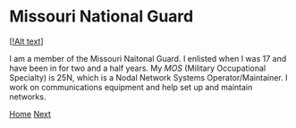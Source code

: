 # Missouri National Guard
[[!Alt text](https://www.google.com/imgres?imgurl=https%3A%2F%2Fstatecms.nationalguard.com%2Fstate_logos%2Farng_MO_rgb_color.svg&imgrefurl=https%3A%2F%2Fwww.nationalguard.com%2Fselect-your-state%2FMO&tbnid=dOJeKPt3TNucZM&vet=12ahUKEwiMkMCYjtD2AhUw5IUKHSsMC4wQMygDegUIARDhAQ..i&docid=vgePT6poH5SFtM&w=750&h=800&q=missouri%20national%20guard&ved=2ahUKEwiMkMCYjtD2AhUw5IUKHSsMC4wQMygDegUIARDhAQ)]

I am a member of the Missouri Naitonal Guard. I enlisted when I was 17 and have been in for two and a half years. My _MOS_ (Military Occupational Specialty) is 25N, which is a Nodal Network Systems Operator/Maintainer. I work on communications equipment and help set up and maintain networks.


[Home](README.md) [Next](Hobbies.md)
